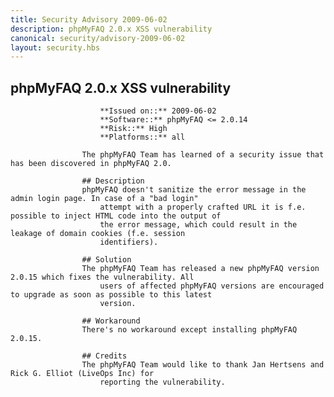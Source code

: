 ```yaml
---
title: Security Advisory 2009-06-02
description: phpMyFAQ 2.0.x XSS vulnerability
canonical: security/advisory-2009-06-02
layout: security.hbs
---
```


## phpMyFAQ 2.0.x XSS vulnerability

                        **Issued on::** 2009-06-02
                        **Software::** phpMyFAQ <= 2.0.14
                        **Risk::** High
                        **Platforms::** all

                    The phpMyFAQ Team has learned of a security issue that has been discovered in phpMyFAQ 2.0.

                    ## Description
                    phpMyFAQ doesn't sanitize the error message in the admin login page. In case of a "bad login"
                        attempt with a properly crafted URL it is f.e. possible to inject HTML code into the output of
                        the error message, which could result in the leakage of domain cookies (f.e. session
                        identifiers).

                    ## Solution
                    The phpMyFAQ Team has released a new phpMyFAQ version 2.0.15 which fixes the vulnerability. All
                        users of affected phpMyFAQ versions are encouraged to upgrade as soon as possible to this latest
                        version.

                    ## Workaround
                    There's no workaround except installing phpMyFAQ 2.0.15.

                    ## Credits
                    The phpMyFAQ Team would like to thank Jan Hertsens and Rick G. Elliot (LiveOps Inc) for
                        reporting the vulnerability.
